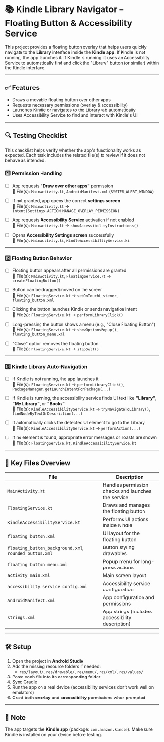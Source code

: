 # 📚 Kindle Library Navigator – Floating Button & Accessibility Service

This project provides a floating button overlay that helps users quickly navigate to the **Library** interface inside the **Kindle app**. If Kindle is not running, the app launches it. If Kindle is running, it uses an Accessibility Service to automatically find and click the "Library" button (or similar) within the Kindle interface.

---

## ✅ Features

- Draws a movable floating button over other apps
- Requests necessary permissions (overlay & accessibility)
- Launches Kindle or navigates to the Library tab automatically
- Uses Accessibility Service to find and interact with Kindle's UI

---

## 🔍 Testing Checklist

This checklist helps verify whether the app's functionality works as expected. Each task includes the related file(s) to review if it does not behave as intended.

### 1️⃣ Permission Handling

- [ ] App requests **"Draw over other apps"** permission  
  🔧 File(s): `MainActivity.kt`, `AndroidManifest.xml` (`SYSTEM_ALERT_WINDOW`)

- [ ] If not granted, app opens the correct **settings screen**  
  🔧 File(s): `MainActivity.kt` → `Intent(Settings.ACTION_MANAGE_OVERLAY_PERMISSION)`

- [ ] App requests **Accessibility Service** activation if not enabled  
  🔧 File(s): `MainActivity.kt` → `showAccessibilityInstructions()`

- [ ] Opens **Accessibility Settings screen** successfully  
  🔧 File(s): `MainActivity.kt`, `KindleAccessibilityService.kt`

---

### 2️⃣ Floating Button Behavior

- [ ] Floating button appears after all permissions are granted  
  🔧 File(s): `MainActivity.kt`, `FloatingService.kt` → `createFloatingButton()`

- [ ] Button can be dragged/moved on the screen  
  🔧 File(s): `FloatingService.kt` → `setOnTouchListener`, `floating_button.xml`

- [ ] Clicking the button launches Kindle or sends navigation intent  
  🔧 File(s): `FloatingService.kt` → `performLibraryClick()`

- [ ] Long-pressing the button shows a menu (e.g., "Close Floating Button")  
  🔧 File(s): `FloatingService.kt` → `showOptionsPopup()`, `floating_button_menu.xml`

- [ ] "Close" option removes the floating button  
  🔧 File(s): `FloatingService.kt` → `stopSelf()`

---

### 3️⃣ Kindle Library Auto-Navigation

- [ ] If Kindle is not running, the app launches it  
  🔧 File(s): `FloatingService.kt` → `performLibraryClick()`, `PackageManager.getLaunchIntentForPackage(...)`

- [ ] If Kindle is running, the accessibility service finds UI text like **"Library"**, **"My Library"**, or **"Books"**  
  🔧 File(s): `KindleAccessibilityService.kt` → `tryNavigateToLibrary()`, `findNodeByTextOrDescription(...)`

- [ ] It automatically clicks the detected UI element to go to the Library  
  🔧 File(s): `KindleAccessibilityService.kt` → `performAction(...)`

- [ ] If no element is found, appropriate error messages or Toasts are shown  
  🔧 File(s): `FloatingService.kt`, `KindleAccessibilityService.kt`

---

## 📁 Key Files Overview

| File | Description |
|------|-------------|
| `MainActivity.kt` | Handles permission checks and launches the service |
| `FloatingService.kt` | Draws and manages the floating button |
| `KindleAccessibilityService.kt` | Performs UI actions inside Kindle |
| `floating_button.xml` | UI layout for the floating button |
| `floating_button_background.xml`, `rounded_button.xml` | Button styling drawables |
| `floating_button_menu.xml` | Popup menu for long-press actions |
| `activity_main.xml` | Main screen layout |
| `accessibility_service_config.xml` | Accessibility service configuration |
| `AndroidManifest.xml` | App configuration and permissions |
| `strings.xml` | App strings (includes accessibility description) |

---

## 🛠 Setup

1. Open the project in **Android Studio**
2. Add the missing resource folders if needed:
   - `res/layout/`, `res/drawable/`, `res/menu/`, `res/xml/`, `res/values/`
3. Paste each file into its corresponding folder
4. Sync Gradle
5. Run the app on a real device (accessibility services don’t work well on emulators)
6. Grant both **overlay** and **accessibility** permissions when prompted

---

## 📌 Note

The app targets the **Kindle app** (package: `com.amazon.kindle`). Make sure Kindle is installed on your device before testing.
